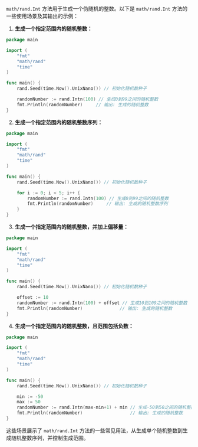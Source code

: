 `math/rand.Int` 方法用于生成一个伪随机的整数。以下是 `math/rand.Int` 方法的一些使用场景及其输出的示例：

1. **生成一个指定范围内的随机整数：**

```go
package main

import (
	"fmt"
	"math/rand"
	"time"
)

func main() {
	rand.Seed(time.Now().UnixNano()) // 初始化随机数种子

	randomNumber := rand.Intn(100) // 生成0到99之间的随机整数
	fmt.Println(randomNumber)     // 输出: 生成的随机整数
}
```

2. **生成一个指定范围内的随机整数序列：**

```go
package main

import (
	"fmt"
	"math/rand"
	"time"
)

func main() {
	rand.Seed(time.Now().UnixNano()) // 初始化随机数种子

	for i := 0; i < 5; i++ {
		randomNumber := rand.Intn(100) // 生成0到99之间的随机整数
		fmt.Println(randomNumber)     // 输出: 生成的随机整数序列
	}
}
```

3. **生成一个指定范围内的随机整数，并加上偏移量：**

```go
package main

import (
	"fmt"
	"math/rand"
	"time"
)

func main() {
	rand.Seed(time.Now().UnixNano()) // 初始化随机数种子

	offset := 10
	randomNumber := rand.Intn(100) + offset // 生成10到109之间的随机整数
	fmt.Println(randomNumber)              // 输出: 生成的随机整数
}
```

4. **生成一个指定范围内的随机整数，且范围包括负数：**

```go
package main

import (
	"fmt"
	"math/rand"
	"time"
)

func main() {
	rand.Seed(time.Now().UnixNano()) // 初始化随机数种子

	min := -50
	max := 50
	randomNumber := rand.Intn(max-min+1) + min // 生成-50到50之间的随机整数
	fmt.Println(randomNumber)                  // 输出: 生成的随机整数
}
```

这些场景展示了 `math/rand.Int` 方法的一些常见用法，从生成单个随机整数到生成随机整数序列，并控制生成范围。